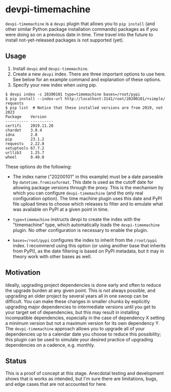 # devpi-timemachine

`devpi-timemachine` is a `devpi` plugin that allows you to `pip install` (and
other similar Python package installation commands) packages as if you were
doing so on a previous date in time. Time travel into the future to install
not-yet-released packages is not supported (yet).

## Usage

1. Install `devpi` and `devpi-timemachine`.
2. Create a new `devpi` index. There are three important options to use here.
   See below for an example command and explanation of these options.
3. Specify your new index when using pip.

```
$ devpi index -c 20200101 type=timemachine bases=/root/pypi
$ pip install --index-url http://localhost:3141/root/20200101/+simple/ requests
$ pip list  # Notice that these installed versions are from 2019, not 2023
Package    Version
---------- ----------
certifi    2019.11.28
chardet    3.0.4
idna       2.8
pip        23.1.2
requests   2.22.0
setuptools 67.7.2
urllib3    1.25.7
wheel      0.40.0
```

These options do the following:

- The index name ("20200101" in this example) must be a date parseable by
  `datetime.fromisoformat`. This date is used as the cutoff date for allowing
  package versions through the proxy. This is the mechanism by which you can
  configure `devpi-timemachine` (and the only real configuration option). The
  time machine plugin uses this date and PyPI file upload times to choose which
  releases to filter and to emulate what was available on PyPI at a given point
  in time.

- `type=timemachine` instructs devpi to create the index with the "timemachine"
  type, which automatically loads the `devpi-timemachine` plugin. No other
  configuration is necessary to enable the plugin.

- `bases=/root/pypi` configures the index to inherit from the `/root/pypi`
  index. I recommend using this option (or using another base that inherits from
  PyPI), as the date filtering is based on PyPI metadata, but it may in theory
  work with other bases as well.

## Motivation

Ideally, upgrading project dependencies is done early and often to reduce the
upgrade burden at any given point. This is not always possible, and upgrading an
older project by several years all in one swoop can be difficult. You can make
these changes in smaller chunks by explicitly upgrading major dependencies to
intermediate versions until you get to your target set of dependencies, but this
may result in installing incompatible dependencies, especially in the case of
dependency X setting a minimum version but not a maximum version for its own
dependency Y. The `devpi-timemachine` approach allows you to upgrade all of your
dependencies up to a calendar date you choose to reduce this possibility; this
plugin can be used to simulate your desired practice of upgrading dependencies
on a cadence, e.g. monthly.

## Status

This is a proof of concept at this stage. Anecdotal testing and development
shows that is works as intended, but I'm sure there are limitations, bugs, and
edge cases that are not accounted for here.
